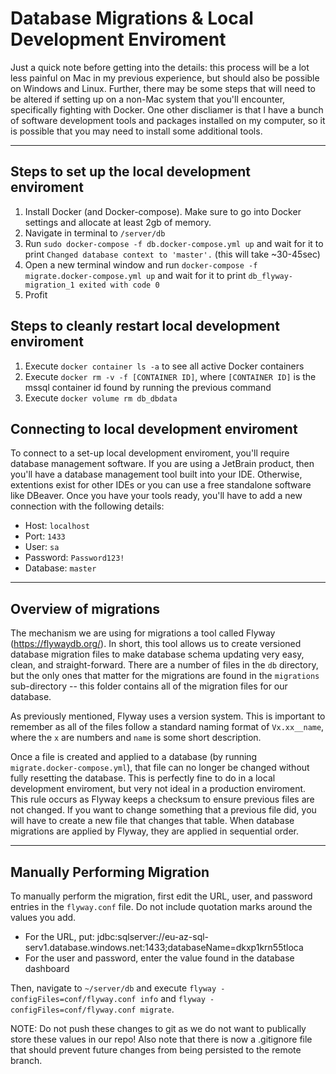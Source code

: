 # Database Migrations & Local Development Enviroment

Just a quick note before getting into the details: this process will be a lot less painful on Mac in my previous experience, but should also be possible on Windows and Linux. Further, there may be some steps that will need to be altered if setting up on a non-Mac system that you'll encounter, specifically fighting with Docker. One other discliamer is that I have a bunch of software development tools and packages installed on my computer, so it is possible that you may need to install some additional tools.

------

## Steps to set up the local development enviroment
1.  Install Docker (and Docker-compose). Make sure to go into Docker settings and allocate at least 2gb of memory.
2.  Navigate in terminal to `/server/db`
3.  Run `sudo docker-compose -f db.docker-compose.yml up` and wait for it to print `Changed database context to 'master'.` (this will take ~30-45sec)
4.  Open a new terminal window and run `docker-compose -f migrate.docker-compose.yml up` and wait for it to print `db_flyway-migration_1 exited with code 0`
5.  Profit

## Steps to cleanly restart local development enviroment
1.  Execute `docker container ls -a` to see all active Docker containers
2.  Execute `docker rm -v -f [CONTAINER ID]`, where `[CONTAINER ID]` is the mssql container id found by running the previous command
3.  Execute `docker volume rm db_dbdata`

## Connecting to local development enviroment
To connect to a set-up local development enviroment, you'll require database management software. If you are using a JetBrain product, then you'll have a database management tool built into your IDE. Otherwise, extentions exist for other IDEs or you can use a free standalone software like DBeaver. Once you have your tools ready, you'll have to add a new connection with the following details:
-    Host: `localhost`
-    Port: `1433`
-    User: `sa`
-    Password: `Password123!`
-    Database: `master`

------

## Overview of migrations
The mechanism we are using for migrations a tool called Flyway (https://flywaydb.org/). In short, this tool allows us to create versioned database migration files to make database schema updating very easy, clean, and straight-forward. There are a number of files in the `db` directory, but the only ones that matter for the migrations are found in the `migrations` sub-directory -- this folder contains all of the migration files for our database.

As previously mentioned, Flyway uses a version system. This is important to remember as all of the files follow a standard naming format of `Vx.xx__name`, where the `x` are numbers and `name` is some short description.

Once a file is created and applied to a database (by running `migrate.docker-compose.yml`), that file can no longer be changed without fully resetting the database. This is perfectly fine to do in a local development enviroment, but very not ideal in a production enviroment. This rule occurs as Flyway keeps a checksum to ensure previous files are not changed. If you want to change something that a previous file did, you will have to create a new file that changes that table. When database migrations are applied by Flyway, they are applied in sequential order.

------

## Manually Performing Migration
To manually perform the migration, first edit the URL, user, and password entries in the `flyway.conf` file. Do not include quotation marks around the values you add.
-    For the URL, put: jdbc:sqlserver://eu-az-sql-serv1.database.windows.net:1433;databaseName=dkxp1krn55tloca
-    For the user and password, enter the value found in the database dashboard

Then, navigate to `~/server/db` and execute `flyway -configFiles=conf/flyway.conf info` and `flyway -configFiles=conf/flyway.conf migrate`.

NOTE: Do not push these changes to git as we do not want to publically store these values in our repo! Also note that there is now a .gitignore file that should prevent future changes from being persisted to the remote branch.
